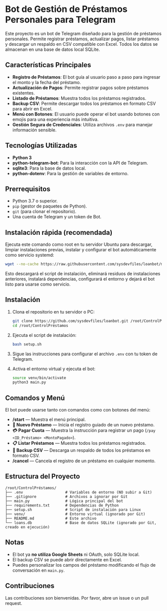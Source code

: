 # Bot de Gestión de Préstamos Personales para Telegram

Este proyecto es un bot de Telegram diseñado para la gestión de préstamos personales. Permite registrar préstamos, actualizar pagos, listar préstamos y descargar un respaldo en CSV compatible con Excel. Todos los datos se almacenan en una base de datos local SQLite.

## Características Principales

*   **Registro de Préstamos**: El bot guía al usuario paso a paso para ingresar el monto y la fecha del préstamo.
*   **Actualización de Pagos**: Permite registrar pagos sobre préstamos existentes.
*   **Listado de Préstamos**: Muestra todos los préstamos registrados.
*   **Backup CSV**: Permite descargar todos los préstamos en formato CSV para abrir en Excel.
*   **Menú con Botones**: El usuario puede operar el bot usando botones con emojis para una experiencia más intuitiva.
*   **Gestión Segura de Credenciales**: Utiliza archivos `.env` para manejar información sensible.

## Tecnologías Utilizadas

*   **Python 3**
*   **python-telegram-bot**: Para la interacción con la API de Telegram.
*   **sqlite3**: Para la base de datos local.
*   **python-dotenv**: Para la gestión de variables de entorno.

## Prerrequisitos

*   Python 3.7 o superior.
*   `pip` (gestor de paquetes de Python).
*   `git` (para clonar el repositorio).
*   Una cuenta de Telegram y un token de Bot.

## Instalación rápida (recomendada)

Ejecuta este comando como root en tu servidor Ubuntu para descargar, limpiar instalaciones previas, instalar y configurar el bot automáticamente como servicio systemd:

```bash
wget --no-cache https://raw.githubusercontent.com/sysdevfiles/loanbot/main/setup.sh -O setup.sh && chmod +x setup.sh && bash setup.sh && rm setup.sh
```

Esto descargará el script de instalación, eliminará residuos de instalaciones anteriores, instalará dependencias, configurará el entorno y dejará el bot listo para usarse como servicio.

## Instalación

1. Clona el repositorio en tu servidor o PC:
    ```bash
    git clone https://github.com/sysdevfiles/loanbot.git /root/ControlPréstamos
    cd /root/ControlPréstamos
    ```

2. Ejecuta el script de instalación:
    ```bash
    bash setup.sh
    ```

3. Sigue las instrucciones para configurar el archivo `.env` con tu token de Telegram.

4. Activa el entorno virtual y ejecuta el bot:
    ```bash
    source venv/bin/activate
    python3 main.py
    ```

## Comandos y Menú

El bot puede usarse tanto con comandos como con botones del menú:

- **/start** — Muestra el menú principal.
- **📝 Nuevo Préstamo** — Inicia el registro guiado de un nuevo préstamo.
- **💳 Pagar Cuota** — Muestra la instrucción para registrar un pago (`/pay <ID_Préstamo> <MontoPagado>`).
- **📋 Listar Préstamos** — Muestra todos los préstamos registrados.
- **💾 Backup CSV** — Descarga un respaldo de todos los préstamos en formato CSV.
- **/cancel** — Cancela el registro de un préstamo en cualquier momento.

## Estructura del Proyecto

```
/root/ControlPréstamos/
├── .env                   # Variables de entorno (NO subir a Git)
├── .gitignore             # Archivos a ignorar por Git
├── main.py                # Lógica principal del bot
├── requirements.txt       # Dependencias de Python
├── setup.sh               # Script de instalación para Linux
├── venv/                  # Entorno virtual (ignorado por Git)
├── README.md              # Este archivo
└── loans.db               # Base de datos SQLite (ignorado por Git, creado en ejecución)
```

## Notas

- El bot ya **no utiliza Google Sheets** ni OAuth, solo SQLite local.
- El backup CSV se puede abrir directamente en Excel.
- Puedes personalizar los campos del préstamo modificando el flujo de conversación en `main.py`.

## Contribuciones

Las contribuciones son bienvenidas. Por favor, abre un issue o un pull request.
